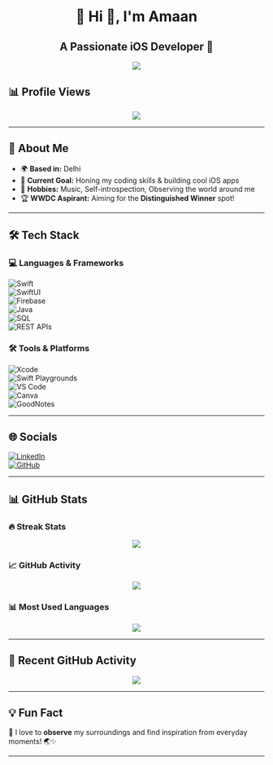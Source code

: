 <div align="center">
  <h1>💫 Hi 👋, I'm Amaan</h1>
  <h2>A Passionate iOS Developer 🚀</h2>
</div>

<p align="center">
  <img src="https://readme-typing-svg.herokuapp.com?font=Fira+Code&pause=1000&color=4EFDED&center=true&vCenter=true&width=500&lines=Swift+%7C+SwiftUI+%7C+Firebase+%7C+Java+%7C+SQL;Software+Developer+(iOS);Always+learning+something+new!+%F0%9F%9A%80" />
</p>

## 📊 Profile Views  
<p align="center">
  <img src="https://profile-counter.glitch.me/amaank8797/count.svg" />
</p>

---

## 🚀 About Me  

- 🌍 **Based in:** Delhi  
- 🎯 **Current Goal:** Honing my coding skills & building cool iOS apps  
- 🎵 **Hobbies:** Music, Self-introspection, Observing the world around me  
- 🏆 **WWDC Aspirant:** Aiming for the **Distinguished Winner** spot!  

---

## 🛠️ Tech Stack  

### **💻 Languages & Frameworks**
![Swift](https://img.shields.io/badge/Swift-F54A2A?style=flat-square&logo=swift&logoColor=white)  
![SwiftUI](https://img.shields.io/badge/SwiftUI-007AFF?style=flat-square&logo=swift&logoColor=white)  
![Firebase](https://img.shields.io/badge/Firebase-FFCA28?style=flat-square&logo=firebase&logoColor=white)  
![Java](https://img.shields.io/badge/Java-ED8B00?style=flat-square&logo=java&logoColor=white)  
![SQL](https://img.shields.io/badge/SQL-4479A1?style=flat-square&logo=postgresql&logoColor=white)  
![REST APIs](https://img.shields.io/badge/REST_APIs-02569B?style=flat-square&logo=fastapi&logoColor=white)  
 


### **🛠️ Tools & Platforms**  
![Xcode](https://img.shields.io/badge/Xcode-1575F9?style=flat-square&logo=xcode&logoColor=white)  
![Swift Playgrounds](https://img.shields.io/badge/Swift_Playgrounds-FF4500?style=flat-square&logo=swift&logoColor=white)  
![VS Code](https://img.shields.io/badge/VS_Code-007ACC?style=flat-square&logo=visualstudiocode&logoColor=white)  
![Canva](https://img.shields.io/badge/Canva-00C4CC?style=flat-square&logo=canva&logoColor=white)  
![GoodNotes](https://img.shields.io/badge/GoodNotes-0057FF?style=flat-square&logoColor=white)  

---

## 🌐 Socials  

[![LinkedIn](https://img.shields.io/badge/LinkedIn-%230077B5.svg?style=flat-square&logo=linkedin&logoColor=white)](https://www.linkedin.com/in/amaan-555072228/)  
[![GitHub](https://img.shields.io/badge/GitHub-181717?style=flat-square&logo=github&logoColor=white)](https://github.com/amaank8797)  

---

## 📊 GitHub Stats  

### 🔥 Streak Stats  
<p align="center">
  <img src="https://github-readme-streak-stats.herokuapp.com/?user=amaank8797&theme=dark&hide_border=false" />
</p>

### 📈 GitHub Activity  
<p align="center">
  <img src="https://github-readme-stats.vercel.app/api?username=amaank8797&theme=dark&hide_border=false&include_all_commits=true&count_private=true" />
</p>

### 📊 Most Used Languages  
<p align="center">
  <img src="https://github-readme-stats.vercel.app/api/top-langs/?username=amaank8797&theme=dark&hide_border=false&include_all_commits=true&count_private=true&layout=compact" />
</p>

---

## 📌 Recent GitHub Activity  
<p align="center">
  <img src="https://github-readme-activity-graph.vercel.app/graph?username=amaank8797&theme=dracula&hide_border=true&area=true" />
</p>


---

## 💡 Fun Fact  
🔹 I love to **observe** my surroundings and find inspiration from everyday moments! 🌏✨  

---

<!-- Proudly created with ❤️ -->
